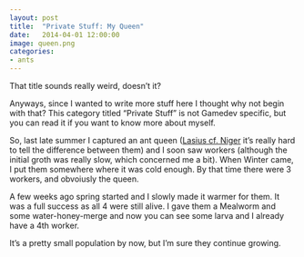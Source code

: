 ```yaml
---
layout: post
title:  "Private Stuff: My Queen"
date:   2014-04-01 12:00:00
image: queen.png
categories:
- ants
---
```


That title sounds really weird, doesn’t it?

Anyways, since I wanted to write more stuff here I thought why not begin with that?
This category titled “Private Stuff” is not Gamedev specific, but you can read it if you want to know more about myself.

So, last late summer I captured an ant queen ([Lasius cf. Niger][lasius] it’s really hard to tell the difference between them) and I soon saw workers (although the initial groth was really slow, which concerned me a bit).
When Winter came, I put them somewhere where it was cold enough. By that time there were 3 workers, and obvoiusly the queen.

A few weeks ago spring started and I slowly made it warmer for them. It was a full success as all 4 were still alive. I gave them a Mealworm and some water-honey-merge and now you can see some larva and I already have a 4th worker.

It’s a pretty small population by now, but I’m sure they continue growing.

[lasius]: http://en.wikipedia.org/wiki/Black_garden_ant

